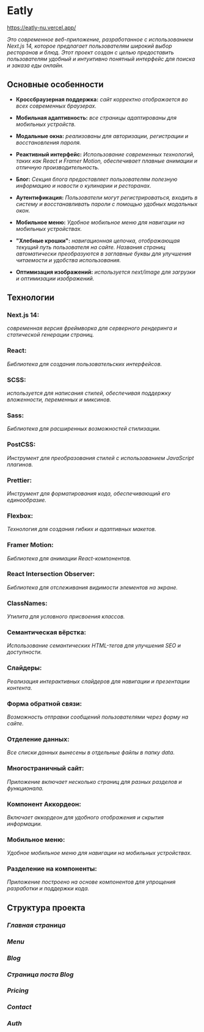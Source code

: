 # Eatly

https://eatly-nu.vercel.app/

 _Это современное веб-приложение, разработанное с использованием Next.js 14, которое предлагает пользователям широкий выбор ресторанов и блюд. Этот проект создан с целью предоставить пользователям удобный и интуитивно понятный интерфейс для поиска и заказа еды онлайн._

## Основные особенности

- __Кроссбраузерная поддержка:__ 
_сайт корректно отображается во всех современных браузерах._

- __Мобильная адаптивность:__ 
_все страницы адаптированы для мобильных устройств._

- __Модальные окна:__ 
_реализованы для авторизации, регистрации и восстановления пароля._

- __Реактивный интерфейс:__ 
_Использование современных технологий, таких как React и Framer Motion, обеспечивает плавные анимации и отличную производительность._

<!-- Фильтрация и сортировка: Пользователи могут легко находить рестораны и блюда, используя различные фильтры и параметры сортировки. -->

- __Блог:__
_Секция блога предоставляет пользователям полезную информацию и новости о кулинарии и ресторанах._

- __Аутентификация:__ 
_Пользователи могут регистрироваться, входить в систему и восстанавливать пароли с помощью удобных модальных окон._

<!-- Администрирование: Панель администратора позволяет управлять контентом сайта, включая добавление и редактирование ресторанов и блюд. -->

- __Мобильное меню:__ 
_Удобное мобильное меню для навигации на мобильных устройствах._

- __"Хлебные крошки":__ 
_навигационная цепочка, отображающая текущий путь пользователя на сайте. Названия страниц автоматически преобразуются в заглавные буквы для улучшения читаемости и удобства использования._

- __Оптимизация изображений:__ 
_используется next/image для загрузки и оптимизации изображений._

## Технологии

### Next.js 14: 
_современная версия фреймворка для серверного рендеринга и статической генерации страниц._

### React: 
_Библиотека для создания пользовательских интерфейсов._

### SCSS: 
_используется для написания стилей, обеспечивая поддержку вложенности, переменных и миксинов._

### Sass: 
_Библиотека для расширенных возможностей стилизации._

### PostCSS: 
_Инструмент для преобразования стилей с использованием JavaScript плагинов._

### Prettier: 
_Инструмент для форматирования кода, обеспечивающий его единообразие._

### Flexbox: 
_Технология для создания гибких и адаптивных макетов._

### Framer Motion: 
_Библиотека для анимации React-компонентов._

### React Intersection Observer: 
_Библиотека для отслеживания видимости элементов на экране._

### ClassNames: 
_Утилита для условного присвоения классов._

### Семантическая вёрстка: 
_Использование семантических HTML-тегов для улучшения SEO и доступности._

### Слайдеры: 
_Реализация интерактивных слайдеров для навигации и презентации контента._

### Форма обратной связи: 
_Возможность отправки сообщений пользователями через форму на сайте._

### Отделение данных: 
_Все списки данных вынесены в отдельные файлы в папку data._

### Многостраничный сайт: 
_Приложение включает несколько страниц для разных разделов и функционала._

### Компонент Аккордеон: 
_Включает аккордеон для удобного отображения и скрытия информации._

### Мобильное меню: 
_Удобное мобильное меню для навигации на мобильных устройствах._

### Разделение на компоненты: 
_Приложение построено на основе компонентов для упрощения разработки и поддержки кода._

## Структура проекта
<!-- src/app/layout.js: Главный файл макета приложения.
src/data/combinedPosts.js: Файл данных для блога.
src/app/blog/[id]/page.jsx: Компонент страницы блога.
src/app/api/auth/register.js: Файл API для регистрации пользователей. -->
### _Главная страница_

### _Menu_

### _Blog_

### _Страница поста Blog_

### _Pricing_

### _Contact_

### _Auth_
